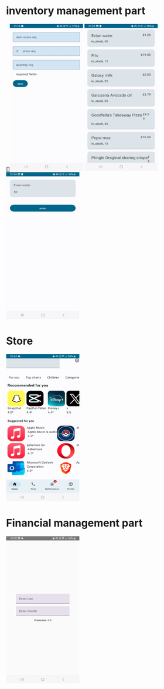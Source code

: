 # inventory management part 
[]<img src="https://github.com/Ohnstokk3/App_Store/blob/master/Screenshot_20240620_211435_Main_App_Store.jpg" width="200" height="400" />
<img src="https://github.com/Ohnstokk3/App_Store/blob/master/Screenshot_20240620_212346_Main_App_Store.jpg" width="200" height="400" />
<img src="https://github.com/Ohnstokk3/App_Store/blob/master/Screenshot_20240620_212402_Main_App_Store.jpg" width="200" height="400" />
# Store 

<img src="https://github.com/Ohnstokk3/App_Store/blob/master/Screenshot_20240702_192438_Main_App_Store.jpg" width="200" height="400" />

# Financial management part 

<img src="https://github.com/Ohnstokk3/App_Store/blob/master/Screenshot_20240702_193514_Main_App_Store.jpg" width="200" height="400" />
